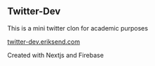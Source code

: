 ## Twitter-Dev

This is a mini twitter clon for academic purposes

[twitter-dev.eriksend.com](https://twitter-dev.eriksend.com/)

Created with Nextjs and Firebase

